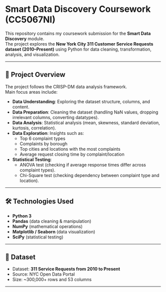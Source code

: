 # Smart Data Discovery Coursework (CC5067NI)

This repository contains my coursework submission for the **Smart Data Discovery** module.  
The project explores the **New York City 311 Customer Service Requests dataset (2010–Present)** using Python for data cleaning, transformation, analysis, and visualization.

---

## 📌 Project Overview
The project follows the CRISP-DM data analysis framework.  
Main focus areas include:
- **Data Understanding**: Exploring the dataset structure, columns, and content.  
- **Data Preparation**: Cleaning the dataset (handling NaN values, dropping irrelevant columns, converting datatypes).  
- **Data Analysis**: Statistical analysis (mean, skewness, standard deviation, kurtosis, correlation).  
- **Data Exploration**: Insights such as:
  - Top 6 complaint types  
  - Complaints by borough  
  - Top cities and locations with the most complaints  
  - Average request closing time by complaint/location  
- **Statistical Testing**:  
  - ANOVA test (checking if average response times differ across complaint types).  
  - Chi-Square test (checking dependency between complaint type and location).  

---

## 🛠️ Technologies Used
- **Python 3**  
- **Pandas** (data cleaning & manipulation)  
- **NumPy** (mathematical operations)  
- **Matplotlib / Seaborn** (data visualization)  
- **SciPy** (statistical testing)  

---

## 📂 Dataset
- Dataset: **311 Service Requests from 2010 to Present**  
- Source: NYC Open Data Portal  
- Size: ~300,000+ rows and 53 columns  

---


